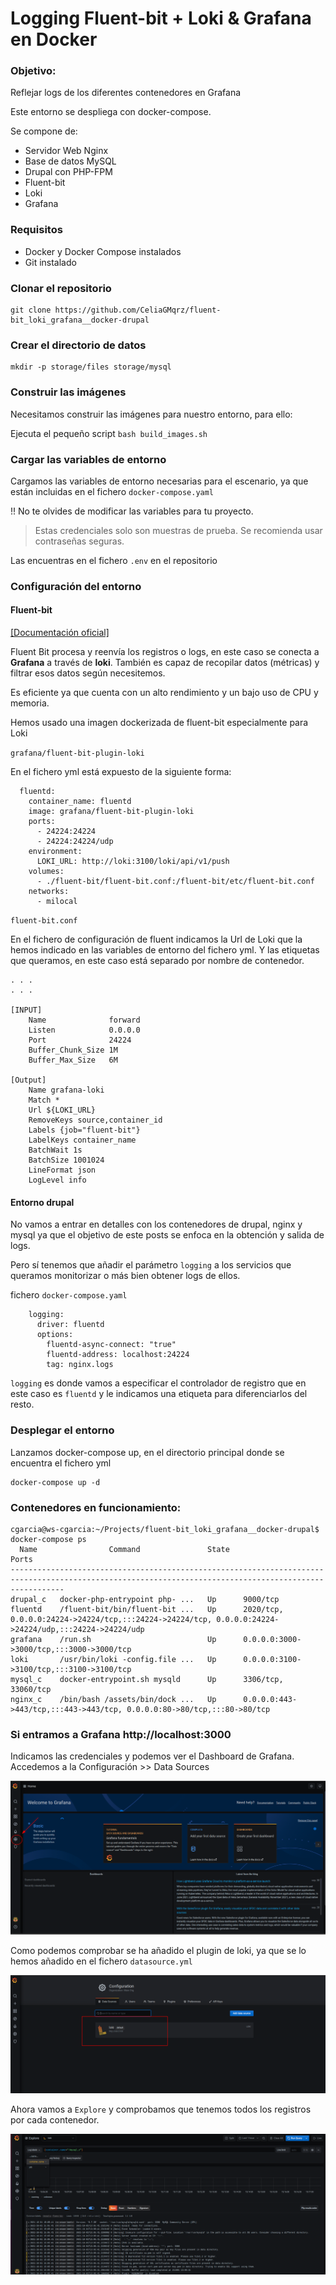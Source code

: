 # Logging Fluent-bit + Loki & Grafana en Docker

### Objetivo:

Reflejar logs de los diferentes contenedores en Grafana

Este entorno se despliega con docker-compose.

Se compone de:

* Servidor Web Nginx 
* Base de datos MySQL
* Drupal con PHP-FPM
* Fluent-bit
* Loki
* Grafana

### Requisitos 

- Docker y Docker Compose instalados
- Git instalado

### Clonar el repositorio 

```shell 
git clone https://github.com/CeliaGMqrz/fluent-bit_loki_grafana__docker-drupal
```

### Crear el directorio de datos 

```shell 
mkdir -p storage/files storage/mysql
```

### Construir las imágenes 

Necesitamos construir las imágenes para nuestro entorno, para ello:

Ejecuta el pequeño script `bash build_images.sh`


### Cargar las variables de entorno 

Cargamos las variables de entorno necesarias para el escenario, ya que están incluidas en el fichero `docker-compose.yaml`

!! No te olvides de modificar las variables para tu proyecto.

> Estas credenciales solo son muestras de prueba. Se recomienda usar contraseñas seguras.

Las encuentras en el fichero `.env` en el repositorio

### Configuración del entorno 

#### Fluent-bit 

[[Documentación oficial]](https://fluentbit.io/)

Fluent Bit procesa y reenvía los registros o logs, en este caso se conecta a **Grafana** a través de **loki**. También es capaz de recopilar datos (métricas) y filtrar esos datos según necesitemos.

Es eficiente ya que cuenta con un alto rendimiento y un bajo uso de CPU y memoria.

Hemos usado una imagen dockerizada de fluent-bit especialmente para Loki

`grafana/fluent-bit-plugin-loki`

En el fichero yml está expuesto de la siguiente forma:

```shell
  fluentd:
    container_name: fluentd
    image: grafana/fluent-bit-plugin-loki
    ports:
      - 24224:24224
      - 24224:24224/udp
    environment:
      LOKI_URL: http://loki:3100/loki/api/v1/push
    volumes:
      - ./fluent-bit/fluent-bit.conf:/fluent-bit/etc/fluent-bit.conf
    networks:
      - milocal

```

`fluent-bit.conf`

En el fichero de configuración de fluent indicamos la Url de Loki que la hemos indicado en las variables de entorno del fichero yml. Y las etiquetas que queramos, en este caso está separado por nombre de contenedor.

```shell
. . . 
. . . 

[INPUT]
    Name              forward
    Listen            0.0.0.0
    Port              24224
    Buffer_Chunk_Size 1M
    Buffer_Max_Size   6M

[Output]
    Name grafana-loki
    Match *
    Url ${LOKI_URL}
    RemoveKeys source,container_id
    Labels {job="fluent-bit"}
    LabelKeys container_name
    BatchWait 1s
    BatchSize 1001024
    LineFormat json
    LogLevel info

```

#### Entorno drupal

No vamos a entrar en detalles con los contenedores de drupal, nginx y mysql ya que el objetivo de este posts se enfoca en la obtención y salida de logs.

Pero sí tenemos que añadir el parámetro `logging` a los servicios que queramos monitorizar o más bien obtener logs de ellos.

fichero `docker-compose.yaml`
```shell
    logging:
      driver: fluentd
      options:
        fluentd-async-connect: "true"
        fluentd-address: localhost:24224
        tag: nginx.logs
```

`logging` es donde vamos a especificar el controlador de registro que en este caso es `fluentd` y le indicamos una etiqueta para diferenciarlos del resto.


### Desplegar el entorno 

Lanzamos docker-compose up, en el directorio principal donde se encuentra el fichero yml

```shell
docker-compose up -d
```

### Contenedores en funcionamiento:

```shell
cgarcia@ws-cgarcia:~/Projects/fluent-bit_loki_grafana__docker-drupal$ docker-compose ps
  Name                Command               State                                                  Ports                                                
--------------------------------------------------------------------------------------------------------------------------------------------------------
drupal_c   docker-php-entrypoint php- ...   Up      9000/tcp                                                                                            
fluentd    /fluent-bit/bin/fluent-bit ...   Up      2020/tcp, 0.0.0.0:24224->24224/tcp,:::24224->24224/tcp, 0.0.0.0:24224->24224/udp,:::24224->24224/udp
grafana    /run.sh                          Up      0.0.0.0:3000->3000/tcp,:::3000->3000/tcp                                                            
loki       /usr/bin/loki -config.file ...   Up      0.0.0.0:3100->3100/tcp,:::3100->3100/tcp                                                            
mysql_c    docker-entrypoint.sh mysqld      Up      3306/tcp, 33060/tcp                                                                                 
nginx_c    /bin/bash /assets/bin/dock ...   Up      0.0.0.0:443->443/tcp,:::443->443/tcp, 0.0.0.0:80->80/tcp,:::80->80/tcp   
```

### Si entramos a Grafana http://localhost:3000

Indicamos las credenciales y podemos ver el Dashboard de Grafana. Accedemos a la Configuración >> Data Sources

![grafana1.png](/images/grafana1.png)


Como podemos comprobar se ha añadido el plugin de loki, ya que se lo hemos añadido en el fichero `datasource.yml`

![grafana2.png](/images/grafana2.png)


Ahora vamos a `Explore` y comprobamos que tenemos todos los registros por cada contenedor. 

![logs.png](/images/logs.png)



